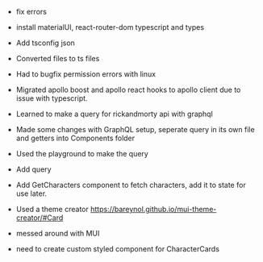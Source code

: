 

- fix errors
- install materialUI, react-router-dom typescript and types
- Add tsconfig json
- Converted files to ts files
- Had to bugfix permission errors with linux
- Migrated apollo boost and apollo react hooks to apollo client due to issue with typescript. 


- Learned to make a query for rickandmorty api with graphql
- Made some changes with GraphQL setup, seperate query in its own file and getters into Components folder
- Used the playground to make the query
- Add query 
- Add GetCharacters component to fetch characters, add it to state for use later.
- Used a theme creator https://bareynol.github.io/mui-theme-creator/#Card
- messed around with MUI
- need to create custom styled component for CharacterCards